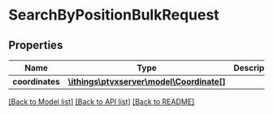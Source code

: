 # SearchByPositionBulkRequest

## Properties
Name | Type | Description | Notes
------------ | ------------- | ------------- | -------------
**coordinates** | [**\ithings\ptvxserver\model\Coordinate[]**](Coordinate.md) |  | [optional] 

[[Back to Model list]](../../README.md#documentation-for-models) [[Back to API list]](../../README.md#documentation-for-api-endpoints) [[Back to README]](../../README.md)

